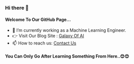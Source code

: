### Hi there 👋
#### Welcome To Our GitHub Page...

- 🔭 I’m currently working as a Machine Learning Engineer.
- 👉 Visit Our Blog Site : <a href="https://galaxyofai.com/blog/">Galaxy Of AI </a>
- 📫 How to reach us: <a href="https://galaxyofai.com/contact/">Contact Us</a>

#### You Can Only Go After Learning Something From Here..😊😊



<!--
**galaxyofai/galaxyofai** is a ✨ _special_ ✨ repository because its `README.md` (this file) appears on your GitHub profile.

Here are some ideas to get you started:

- 🔭 I’m currently working on ...
- 🌱 I’m currently learning ...
- 👯 I’m looking to collaborate on ...
- 🤔 I’m looking for help with ...
- 💬 Ask me about ...
- 📫 How to reach me: ...
- 😄 Pronouns: ...
- ⚡ Fun fact: ...
-->
